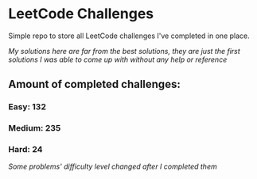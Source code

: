 
# LeetCode Challenges

Simple repo to store all LeetCode challenges I've completed in one place.

<i>My solutions here are far from the best solutions, they are just the first solutions I was able to come up with without any help or reference</i>

## Amount of completed challenges:

### Easy: 132

### Medium: 235

### Hard: 24

<i>Some problems' difficulty level changed after I completed them</i>
